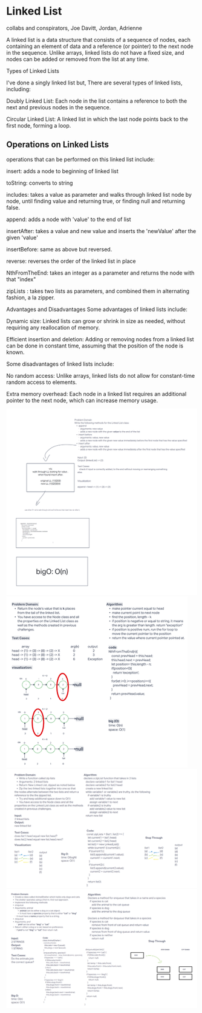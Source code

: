 # Linked List

collabs and conspirators, Joe Davitt, Jordan, Adrienne

A linked list is a data structure that consists of a sequence of nodes, each containing an element of data and a reference (or pointer) to the next node in the sequence. Unlike arrays, linked lists do not have a fixed size, and nodes can be added or removed from the list at any time.

Types of Linked Lists

I've done a singly linked list but,
There are several types of linked lists, including:

Doubly Linked List: Each node in the list contains a reference to both the next and previous nodes in the sequence.

Circular Linked List: A linked list in which the last node points back to the first node, forming a loop.

## Operations on Linked Lists

operations that can be performed on this linked list include:

insert: adds a node to beginning of linked list

toString: converts to string

includes: takes a value as parameter and walks through linked list node by node, until finding value and returning true, or finding null and returning false.

append: adds a node with 'value' to the end of list

insertAfter: takes a value and new value and inserts the 'newValue' after the given 'value'

insertBefore: same as above but reversed.

reverse: reverses the order of the linked list in place

NthFromTheEnd: takes an integer as a parameter and returns the node with that "index"

zipLists : takes two lists as parameters, and combined them in alternating fashion, a la zipper.

Advantages and Disadvantages
Some advantages of linked lists include:

Dynamic size: Linked lists can grow or shrink in size as needed, without requiring any reallocation of memory.

Efficient insertion and deletion: Adding or removing nodes from a linked list can be done in constant time, assuming that the position of the node is known.

Some disadvantages of linked lists include:

No random access: Unlike arrays, linked lists do not allow for constant-time random access to elements.

Extra memory overhead: Each node in a linked list requires an additional pointer to the next node, which can increase memory usage.

![uml](../assets/exported-freehand.png.png)
![uml NthFromEnd](../assets/code-challenge-07_480.png)
![uml zip](../assets/linkedzip.png)
![um animal](../assets/challenge12.png)
